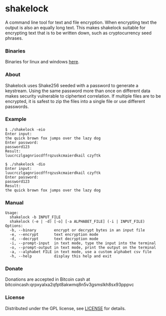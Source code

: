 # shakelock
A command line tool for text and file encryption. When encrypting text the output is also an equally long text. This makes shakelock suitable for encrypting text that is to be written down, such as cryptocurrency seed phrases.

### Binaries
Binaries for linux and windows [here](https://github.com/krutnicolai22/shakelock/releases).

### About
Shakelock uses Shake256 seeded with a password to generate a keystream. Using the same password more than once on different data makes security vulnerable to ciphertext correlation. If multiple files are to be encrypted, it is safest to zip the files into a single file or use different passwords.
  
### Example
    $ ./shakelock -eio
    Enter input:
    the quick brown fox jumps over the lazy dog
    Enter password:
    password123
    Result:
    luucrczlgagnriocdffrqzuskcmaierdkail czyftk
    
    $ ./shakelock -dio  
    Enter input:  
    luucrczlgagnriocdffrqzuskcmaierdkail czyftk  
    Enter password:  
    password123  
    Result:  
    the quick brown fox jumps over the lazy dog  

### Manual
    Usage:  
      shakelock -b INPUT_FILE  
      shakelock (-e | -d) [-o] [-a ALPHABET_FILE] (-i | INPUT_FILE)  
    Options:  
      -b, --binary        encrypt or decrypt bytes in an input file  
      -e, --encrypt       text encryption mode  
      -d, --decrypt       text decryption mode  
      -i, --prompt-input  in text mode, type the input into the terminal  
      -o, --prompt-output in text mode, print the output on the terminal  
      -a, --alphabet FILE in text mode, use a custom alphabet csv file  
      -h, --help          display this help and exit  

### Donate  
Donations are accepted in Bitcoin cash at bitcoincash:qrpxyalxa2qfpt8akwmq8n5v3gsmslkh8sx93pppvc

### License
Distributed under the GPL license, see [LICENSE](LICENSE) for details.
